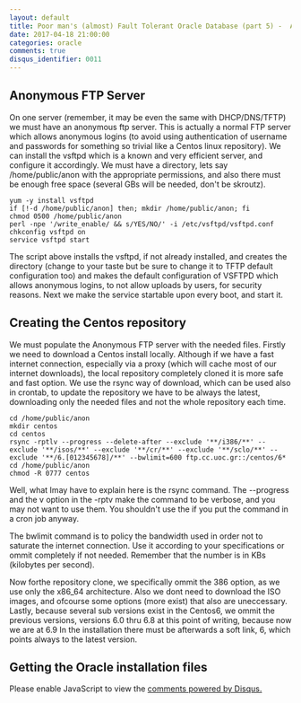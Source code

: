 ```yaml
---
layout: default
title: Poor man's (almost) Fault Tolerant Oracle Database (part 5) -  Anonymous FTP Server and repository
date: 2017-04-18 21:00:00
categories: oracle
comments: true
disqus_identifier: 0011
---
```


## Anonymous FTP Server

On one server (remember, it may be even the same with DHCP/DNS/TFTP) we must have an anonymous ftp server. This is actually a normal FTP server which allows anonymous logins (to avoid using authentication of username and passwords for something so trivial like a Centos linux repository). We can install the vsftpd which is a known and very efficient server, and configure it accordingly. We must have a directory, lets say /home/public/anon with the appropriate permissions, and also there must be enough free space (several GBs will be needed, don't be skroutz).
```
yum -y install vsftpd
if [!-d /home/public/anon] then; mkdir /home/public/anon; fi
chmod 0500 /home/public/anon
perl -npe '/write_enable/ && s/YES/NO/' -i /etc/vsftpd/vsftpd.conf
chkconfig vsftpd on
service vsftpd start
```

The script above installs the vsftpd, if not already installed, and creates the directory (change to your taste but be sure to change it to TFTP default configuration too) and makes the default configuration of VSFTPD which allows anonymous logins, to not allow uploads by users, for security reasons. Next we make the service startable upon every boot, and start it.

## Creating the Centos repository

We must populate the Anonymous FTP server with the needed files. Firstly we need to download a Centos install locally. Although if we have a fast internet connection, especially via a proxy (which will cache most of our internet downloads), the local repository completely cloned it is more safe and fast option.
We use the rsync way of download, which can be used also in crontab, to update the repository we have to be always the latest, downloading only the needed files and not the whole repository each time.
```
cd /home/public/anon
mkdir centos
cd centos
rsync -rptlv --progress --delete-after --exclude '**/i386/**' --exclude '**/isos/**' --exclude '**/cr/**' --exclude '**/sclo/**' --exclude '**/6.[012345678]/**' --bwlimit=600 ftp.cc.uoc.gr::/centos/6*
cd /home/public/anon
chmod -R 0777 centos
```

Well, what Imay have to explain here is the rsync command. The --progress and the v option in the -rptv make the command to be verbose, and you may not want to use them. You shouldn't use the if you put the command in a cron job anyway.

The bwlimit command is to policy the bandwidth used in order not to saturate the internet connection. Use it according to your specifications or ommit completely if not needed. Remember that the number is in KBs (kilobytes per second).

Now forthe repository clone, we specifically ommit the 386 option, as we use only the x86_64 architecture.  Also we dont need to download the ISO images, and ofcourse some options (more exist) that also are uneccessary. Lastly, because several sub versions exist in the Centos6, we ommit the previous versions, versions 6.0 thru 6.8 at this point of writing, because now we are at 6.9
In the installation there must be afterwards a soft link, 6, which points always to the latest version.


## Getting the Oracle installation files


<div id="disqus_thread"></div>
<script>
  var disqus_config = function () {
    this.page.url = "{{ page.url | prepend: site.url }}";
    this.page.identifier = "{{ page.disqus_identifier }}"; 
  };
  (function() { // DON'T EDIT BELOW THIS LINE
    var d = document, s = d.createElement('script');
    s.src = '//savvaspavlidis.disqus.com/embed.js';
    s.setAttribute('data-timestamp', +new Date());
    (d.head || d.body).appendChild(s);
})();
</script>
<noscript>Please enable JavaScript to view the <a href="https://disqus.com/?ref_noscript">comments powered by Disqus.</a></noscript>
